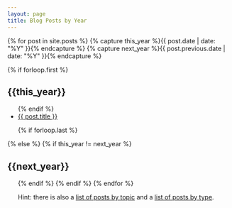 ```yaml
---
layout: page
title: Blog Posts by Year
---
```


{% for post in site.posts  %}
 {% capture this_year %}{{ post.date | date: "%Y" }}{% endcapture %}
 {% capture next_year %}{{ post.previous.date | date: "%Y" }}{% endcapture %}

 {% if forloop.first %}
 <h2 id="{{ this_year }}-ref">{{this_year}}</h2>
 <ul>
 {% endif %}

 <li><a href="{{ post.url }}">{{ post.title }}</a></li>

 {% if forloop.last %}
 </ul>
 {% else %}
  {% if this_year != next_year %}
  </ul>
  <h2 id="{{ next_year }}-ref">{{next_year}}</h2>
  <ul>
  {% endif %}
 {% endif %}
{% endfor %}

Hint: there is also a [list of posts by topic](./blog_category) and a
[list of posts by type](./blog_tag).

